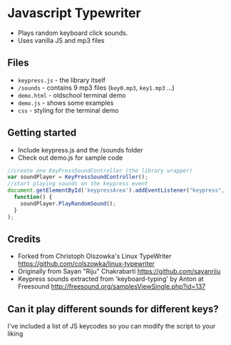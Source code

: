 # Javascript Typewriter

* Plays random keyboard click sounds.
* Uses vanilla JS and mp3 files

## Files
* `keypress.js` - the library itself
* `/sounds` - contains 9 mp3 files (`key0.mp3`, `key1.mp3` ...)
* `demo.html` - oldschool terminal demo
* `demo.js` - shows some examples
* `css` - styling for the terminal demo

## Getting started
* Include keypress.js and the /sounds folder
* Check out demo.js for sample code

```javascript
//create one KeyPressSoundController (the library wrapper)
var soundPlayer = KeyPressSoundController();
//start playing sounds on the keypress event
document.getElementById('keypressArea').addEventListener("keypress",
  function() {
    soundPlayer.PlayRandomSound();
  }
);
```

## Credits

* Forked from Christoph Olszowka's Linux TypeWriter https://github.com/colszowka/linux-typewriter
* Originally from Sayan "Riju" Chakrabarti https://github.com/sayanriju
* Keypress sounds extracted from 'keyboard-typing' by Anton at Freesound http://freesound.org/samplesViewSingle.php?id=137

## Can it play different sounds for different keys?

I've included a list of JS keycodes so you can modify the script to your liking
